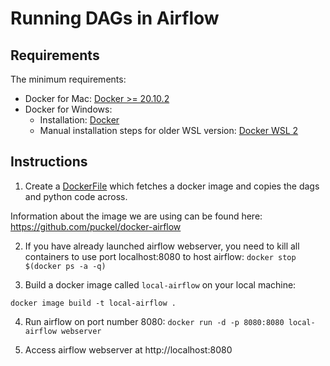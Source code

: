 # Running DAGs in Airflow


## Requirements
The minimum requirements:
- Docker for Mac: [Docker >= 20.10.2](https://docs.docker.com/docker-for-mac/install/)
- Docker for Windows: 
  - Installation: [Docker](https://docs.docker.com/desktop/install/windows-install/)
  - Manual installation steps for older WSL version: [Docker WSL 2](https://learn.microsoft.com/en-us/windows/wsl/install-manual#step-4---download-the-linux-kernel-update-package)


## Instructions

1. Create a [DockerFile]() which fetches a docker image and copies the dags and python code across. 

Information about the image we are using can be found here: https://github.com/puckel/docker-airflow

2. If you have already launched airflow webserver, you need to kill all containers to use port localhost:8080 to host airflow:
```docker stop $(docker ps -a -q)```

3. Build a docker image called `local-airflow` on your local machine:

```docker image build -t local-airflow .```

4. Run airflow on port number 8080:
```docker run -d -p 8080:8080 local-airflow webserver```

5. Access airflow webserver at http://localhost:8080